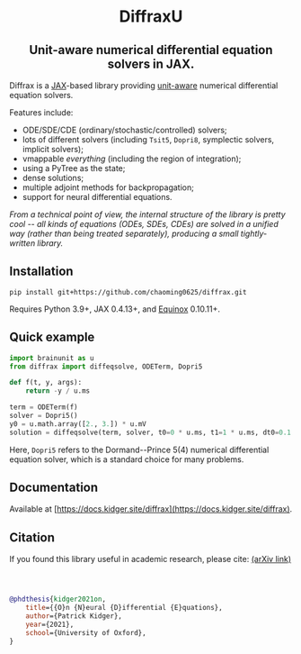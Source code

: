 <h1 align='center'>DiffraxU</h1>
<h2 align='center'>Unit-aware numerical differential equation solvers in JAX.</h2>

Diffrax is a [JAX](https://github.com/google/jax)-based library providing [unit-aware](https://github.com/chaobrain/brainunit) numerical differential equation solvers.

Features include:

- ODE/SDE/CDE (ordinary/stochastic/controlled) solvers;
- lots of different solvers (including `Tsit5`, `Dopri8`, symplectic solvers, implicit solvers);
- vmappable _everything_ (including the region of integration);
- using a PyTree as the state;
- dense solutions;
- multiple adjoint methods for backpropagation;
- support for neural differential equations.

_From a technical point of view, the internal structure of the library is pretty cool -- all kinds of equations (ODEs, SDEs, CDEs) are solved in a unified way (rather than being treated separately), producing a small tightly-written library._

## Installation

```
pip install git+https://github.com/chaoming0625/diffrax.git
```

Requires Python 3.9+, JAX 0.4.13+, and [Equinox](https://github.com/patrick-kidger/equinox) 0.10.11+.

## Quick example

```python
import brainunit as u
from diffrax import diffeqsolve, ODETerm, Dopri5

def f(t, y, args):
    return -y / u.ms

term = ODETerm(f)
solver = Dopri5()
y0 = u.math.array([2., 3.]) * u.mV
solution = diffeqsolve(term, solver, t0=0 * u.ms, t1=1 * u.ms, dt0=0.1 * u.ms, y0=y0)
```

Here, `Dopri5` refers to the Dormand--Prince 5(4) numerical differential equation solver, which is a standard choice for many problems.

## Documentation

Available at [https://docs.kidger.site/diffrax](https://docs.kidger.site/diffrax).

## Citation

If you found this library useful in academic research, please cite: [(arXiv link)](https://arxiv.org/abs/2202.02435)

```bibtex



@phdthesis{kidger2021on,
    title={{O}n {N}eural {D}ifferential {E}quations},
    author={Patrick Kidger},
    year={2021},
    school={University of Oxford},
}
```

